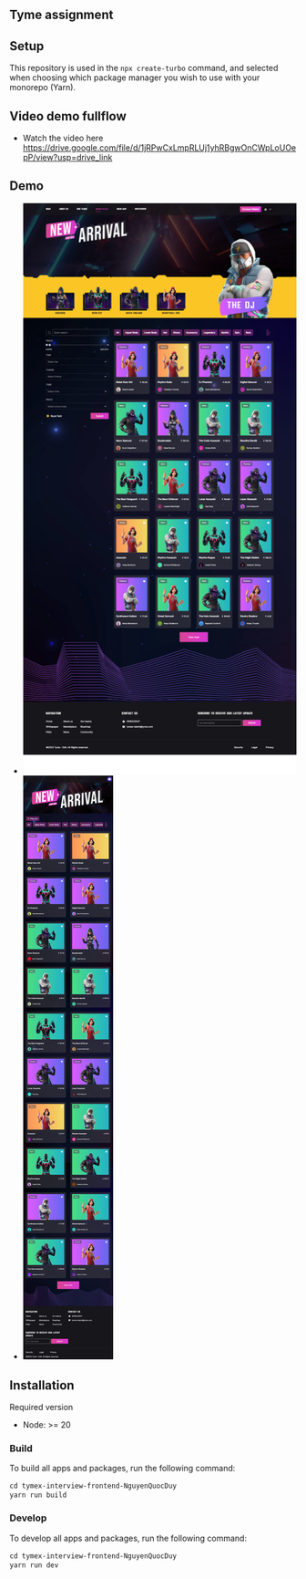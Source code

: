 ## Tyme assignment

## Setup

This repository is used in the `npx create-turbo` command, and selected when choosing which package manager you wish to use with your monorepo (Yarn).
## Video demo fullflow
- Watch the video here https://drive.google.com/file/d/1jRPwCxLmpRLUj1yhRBgwOnCWpLoUOepP/view?usp=drive_link

## Demo
- ![Large desktop version](./demo/desktop.png)
- ![Mobile version](./demo/tablet.png)
## Installation 

Required version
- Node: >= 20


### Build

To build all apps and packages, run the following command:

```
cd tymex-interview-frontend-NguyenQuocDuy
yarn run build
```

### Develop

To develop all apps and packages, run the following command:

```
cd tymex-interview-frontend-NguyenQuocDuy
yarn run dev
```
